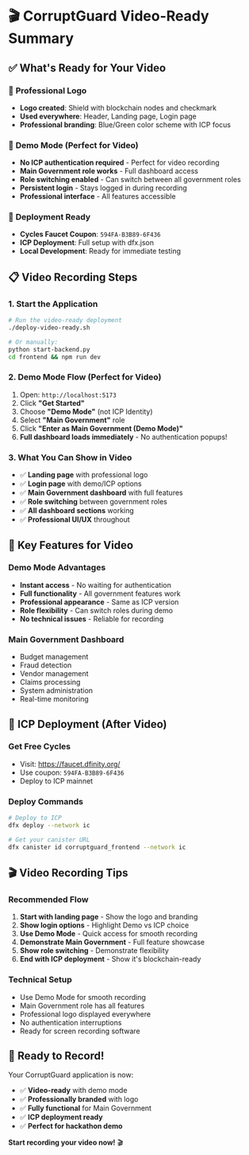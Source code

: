 # 🎬 CorruptGuard Video-Ready Summary

## ✅ What's Ready for Your Video

### 🎨 **Professional Logo**
- **Logo created**: Shield with blockchain nodes and checkmark
- **Used everywhere**: Header, Landing page, Login page
- **Professional branding**: Blue/Green color scheme with ICP focus

### 🔐 **Demo Mode (Perfect for Video)**
- **No ICP authentication required** - Perfect for video recording
- **Main Government role works** - Full dashboard access
- **Role switching enabled** - Can switch between all government roles
- **Persistent login** - Stays logged in during recording
- **Professional interface** - All features accessible

### 🚀 **Deployment Ready**
- **Cycles Faucet Coupon**: `594FA-B3B89-6F436`
- **ICP Deployment**: Full setup with dfx.json
- **Local Development**: Ready for immediate testing

## 📋 Video Recording Steps

### 1. **Start the Application**
```bash
# Run the video-ready deployment
./deploy-video-ready.sh

# Or manually:
python start-backend.py
cd frontend && npm run dev
```

### 2. **Demo Mode Flow (Perfect for Video)**
1. Open: `http://localhost:5173`
2. Click **"Get Started"**
3. Choose **"Demo Mode"** (not ICP Identity)
4. Select **"Main Government"** role
5. Click **"Enter as Main Government (Demo Mode)"**
6. **Full dashboard loads immediately** - No authentication popups!

### 3. **What You Can Show in Video**
- ✅ **Landing page** with professional logo
- ✅ **Login page** with demo/ICP options
- ✅ **Main Government dashboard** with full features
- ✅ **Role switching** between government roles
- ✅ **All dashboard sections** working
- ✅ **Professional UI/UX** throughout

## 🎯 **Key Features for Video**

### **Demo Mode Advantages**
- **Instant access** - No waiting for authentication
- **Full functionality** - All government features work
- **Professional appearance** - Same as ICP version
- **Role flexibility** - Can switch roles during demo
- **No technical issues** - Reliable for recording

### **Main Government Dashboard**
- Budget management
- Fraud detection
- Vendor management
- Claims processing
- System administration
- Real-time monitoring

## 🔑 **ICP Deployment (After Video)**

### **Get Free Cycles**
- Visit: https://faucet.dfinity.org/
- Use coupon: `594FA-B3B89-6F436`
- Deploy to ICP mainnet

### **Deploy Commands**
```bash
# Deploy to ICP
dfx deploy --network ic

# Get your canister URL
dfx canister id corruptguard_frontend --network ic
```

## 🎬 **Video Recording Tips**

### **Recommended Flow**
1. **Start with landing page** - Show the logo and branding
2. **Show login options** - Highlight Demo vs ICP choice
3. **Use Demo Mode** - Quick access for smooth recording
4. **Demonstrate Main Government** - Full feature showcase
5. **Show role switching** - Demonstrate flexibility
6. **End with ICP deployment** - Show it's blockchain-ready

### **Technical Setup**
- Use Demo Mode for smooth recording
- Main Government role has all features
- Professional logo displayed everywhere
- No authentication interruptions
- Ready for screen recording software

## 🚀 **Ready to Record!**

Your CorruptGuard application is now:
- ✅ **Video-ready** with demo mode
- ✅ **Professionally branded** with logo
- ✅ **Fully functional** for Main Government
- ✅ **ICP deployment ready**
- ✅ **Perfect for hackathon demo**

**Start recording your video now!** 🎬
